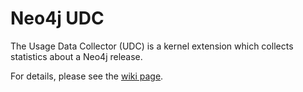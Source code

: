 Neo4j UDC
=========

The Usage Data Collector (UDC) is a kernel extension which collects
statistics about a Neo4j release.

For details, please see the [wiki page][1].

[1]: http://wiki.neo4j.org/content/UDC  "UDC Wiki" 
